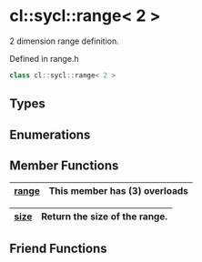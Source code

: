 # cl::sycl::range< 2 >

2 dimension range definition. 

Defined in range.h

```cpp
class cl::sycl::range< 2 >
```

## Types

## Enumerations

## Member Functions

| [range](./functions/range/README.md) | This member has (3) overloads |
| :--- | :--- |

| [size](./functions/size/README.md) | Return the size of the range.  |
| :--- | :--- |


## Friend Functions

